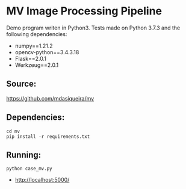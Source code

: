 # MV Image Processing Pipeline

Demo program writen in Python3. 
Tests made on Python 3.7.3 and the following dependencies:
* numpy==1.21.2
* opencv-python==3.4.3.18
* Flask==2.0.1
* Werkzeug==2.0.1

## Source:
https://github.com/mdasiqueira/mv
## Dependencies:
```
cd mv
pip install -r requirements.txt
```
## Running:
```
python case_mv.py
```
* [http://localhost:5000/](http://localhost:5000/)